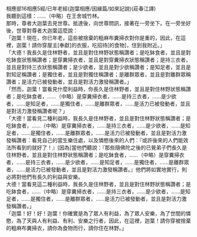 相應部16相應5經/已年老經(迦葉相應/因緣篇/如來記說)(莊春江譯)  
我聽到這樣：……（中略）在王舍城竹林。  
那時，尊者大迦葉去見世尊。抵達後，向世尊問訊，接著在一旁坐下。在一旁坐好後，世尊對尊者大迦葉這麼說：  
「迦葉！現在，你已年老，這些被捨棄的粗麻布糞掃衣對你是重的，因此，在這裡，迦葉！請你穿屋主[奉獻]的衣服，吃招待[的食物]，住到我附近。」  
「大德！我長久是住林野者，並且是對住林野狀態稱讚者；是吃鉢食者，並且是對吃鉢食狀態稱讚者；是穿糞掃衣者，並且是對穿糞掃衣狀態稱讚者；是持三衣者，並且是對持三衣狀態稱讚者；是少欲者，並且是對少欲稱讚者；是知足者，並且是對知足稱讚者；是獨住者，並且是對獨住稱讚者；是離群眾者，並且是對離群眾稱讚者；是活力已被發動者，並且是對活力激發稱讚者。」  
「然而，迦葉！當看見什麼利益時，你長久是住林野者，並且是對住林野狀態稱讚者；是吃鉢食者，……（中略）是穿糞掃衣者，……是持三衣者，……是少欲者，……是知足者，……是獨住者，……是離群眾者，……是活力已被發動者，並且是對活力激發稱讚者呢？」  
「大德！當看見二種利益時，我長久是住林野者，並且是對住林野狀態稱讚者；是吃鉢食者，……（中略）是穿糞掃衣者，……是持三衣者，……是少欲者，……是知足者，……是獨住者，……是離群眾者，……是活力已被發動者，並且是對活力激發稱讚者：看見自己的當生樂住處，以及憐愍後來的人們：『或許後來的人們能效法所看到的就好了！』[因為]當他們聽說：『那些隨佛陀之後的已覺弟子們長久是住林野者，並且是對住林野狀態稱讚者；是吃鉢食者，……（中略）是穿糞掃衣者，……是持三衣者，……是少欲者，……是知足者，……是獨住者，……是離群眾者，……是活力已被發動者，並且是對活力激發稱讚者。』他們將如實地實行，則必將對他們有長久的利益與安樂。  
大德！當看見這二種利益時，我長久是住林野者，並且是對住林野狀態稱讚者；是吃鉢食者，……（中略）是穿糞掃衣者，……是持三衣者，……是少欲者，……是知足者，……是獨住者，……是離群眾者，……是活力已被發動者，並且是對活力激發稱讚者。」  
「迦葉！好！好！迦葉！你確實是為了眾人有利益，為了眾人安樂，為了世間的憐愍，為了天與人有利益、有利、安樂之行者，因此，在這裡，迦葉！請你穿被捨棄的粗麻布糞掃衣，請你為食物而行，請你住在林野。」  
  
  

